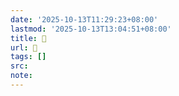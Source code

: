 ```yaml
---
date: '2025-10-13T11:29:23+08:00'
lastmod: '2025-10-13T13:04:51+08:00'
title: 󰡔
url: 󰡔
tags: []
src:
note:
---
```

